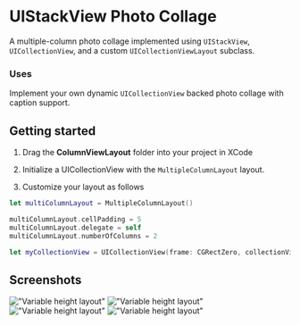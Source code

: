 # UIStackView Photo Collage

A multiple-column photo collage implemented using `UIStackView`, `UICollectionView`, and a custom `UICollectionViewLayout` subclass.

### Uses

Implement your own dynamic `UICollectionView` backed photo collage with caption support. 

## Getting started

1. Drag the **ColumnViewLayout** folder into your project in XCode

2. Initialize a UICollectionView with the `MultipleColumnLayout` layout.

3. Customize your layout as follows

```Swift
let multiColumnLayout = MultipleColumnLayout()

multiColumnLayout.cellPadding = 5
multiColumnLayout.delegate = self
multiColumnLayout.numberOfColumns = 2

let myCollectionView = UICollectionView(frame: CGRectZero, collectionViewLayout: multiColumnLayout)
```

Screenshots
---------
!["Variable height layout"](docs/assets/1.png)
!["Variable height layout"](docs/assets/2.png)
!["Variable height layout"](docs/assets/3.png)
!["Variable height layout"](docs/assets/4.png)

